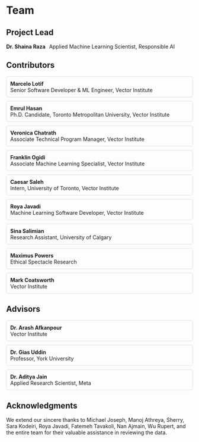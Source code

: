 # Team

## Project Lead

<div style="display: flex; align-items: center; margin-bottom: 20px;">
  <span style="font-weight: bold; margin-right: 10px;">Dr. Shaina Raza</span>
  <span>Applied Machine Learning Scientist, Responsible AI</span>
</div>

## Contributors

<div style="display: flex; flex-wrap: wrap; gap: 10px;">
  <div style="flex: 1 1 300px; border: 1px solid #ddd; padding: 10px; border-radius: 5px;">
    <strong>Marcelo Lotif</strong><br> Senior Software Developer & ML Engineer, Vector Institute
  </div>
  <div style="flex: 1 1 300px; border: 1px solid #ddd; padding: 10px; border-radius: 5px;">
    <strong>Emrul Hasan</strong><br> Ph.D. Candidate, Toronto Metropolitan University, Vector Institute
  </div>
  <div style="flex: 1 1 300px; border: 1px solid #ddd; padding: 10px; border-radius: 5px;">
    <strong>Veronica Chatrath</strong><br> Associate Technical Program Manager, Vector Institute
  </div>
  <div style="flex: 1 1 300px; border: 1px solid #ddd; padding: 10px; border-radius: 5px;">
    <strong>Franklin Ogidi</strong><br> Associate Machine Learning Specialist, Vector Institute
  </div>
    <div style="flex: 1 1 300px; border: 1px solid #ddd; padding: 10px; border-radius: 5px;">
    <strong>Caesar Saleh</strong><br> Intern, University of Toronto, Vector Institute
  </div>
  <div style="flex: 1 1 300px; border: 1px solid #ddd; padding: 10px; border-radius: 5px;">
    <strong>Roya Javadi</strong><br> Machine Learning Software Developer, Vector Institute
  </div>
  <div style="flex: 1 1 300px; border: 1px solid #ddd; padding: 10px; border-radius: 5px;">
    <strong>Sina Salimian</strong><br> Research Assistant, University of Calgary
  </div>
  <div style="flex: 1 1 300px; border: 1px solid #ddd; padding: 10px; border-radius: 5px;">
    <strong>Maximus Powers</strong><br> Ethical Spectacle Research
  </div>
  <div style="flex: 1 1 300px; border: 1px solid #ddd; padding: 10px; border-radius: 5px;">
    <strong>Mark Coatsworth</strong><br> Vector Institute
  </div>
</div>

## Advisors

<div style="display: flex; flex-wrap: wrap; gap: 10px;">
  <div style="flex: 1 1 300px; border: 1px solid #ddd; padding: 10px; border-radius: 5px;">
    <strong>Dr. Arash Afkanpour</strong><br>  Vector Institute
  </div>
   <div style="flex: 1 1 300px; border: 1px solid #ddd; padding: 10px; border-radius: 5px;">
    <strong>Dr. Gias Uddin</strong><br> Professor, York University
  </div>
  <div style="flex: 1 1 300px; border: 1px solid #ddd; padding: 10px; border-radius: 5px;">
    <strong>Dr. Aditya Jain</strong><br> Applied Research Scientist, Meta
  </div>
 
</div>


## Acknowledgments

We extend our sincere thanks to Michael Joseph, Manoj Athreya, Sherry, Sara Kodeiri, Roya Javadi, Fatemeh Tavakoli, Nan Ajmain, Wu Rupert, and the entire team for their valuable assistance in reviewing the data.

